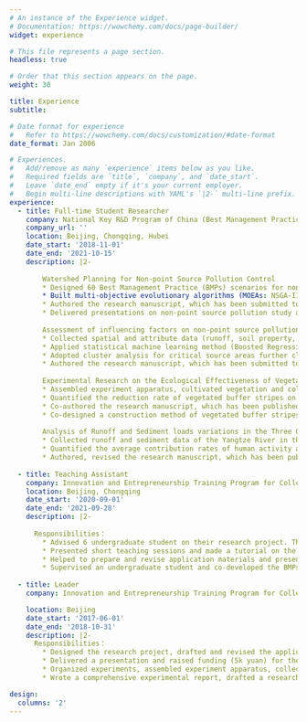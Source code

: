 ```yaml
---
# An instance of the Experience widget.
# Documentation: https://wowchemy.com/docs/page-builder/
widget: experience

# This file represents a page section.
headless: true

# Order that this section appears on the page.
weight: 30

title: Experience
subtitle:

# Date format for experience
#   Refer to https://wowchemy.com/docs/customization/#date-format
date_format: Jan 2006

# Experiences.
#   Add/remove as many `experience` items below as you like.
#   Required fields are `title`, `company`, and `date_start`.
#   Leave `date_end` empty if it's your current employer.
#   Begin multi-line descriptions with YAML's `|2-` multi-line prefix.
experience:
  - title: Full-time Student Researcher
    company: National Key R&D Program of China (Best Management Practices for Non-point Source Pollution Control in the Three Gorges Reservoir Region (2017YFC0505303))
    company_url: ''
    location: Beijing, Chongqing, Hubei
    date_start: '2018-11-01'
    date_end: '2021-10-15'
    description: |2-
    
        Watershed Planning for Non-point Source Pollution Control
        * Designed 60 Best Management Practice (BMPs) scenarios for non-point source pollution control and developed a database comprising the ecological effectiveness and costs of each BMPs scenario
        * Built multi-objective evolutionary algorithms (MOEAs: NSGA-II, NSGA-III, MOEA/D) to find the watershed planning with optimal ecological-economical effectiveness, compared the performance of MOEAs in multi-objectives watershed planning problem. for the same ecological objective, The watershed plans proposed in this study cost nearly 50% those of unoptimized watershed planning
        * Authored the research manuscript, which has been submitted to the journal (under review)
        * Delivered presentations on non-point source pollution study and watershed planning to graduate students
        
        Assessment of influencing factors on non-point source pollution critical source areas
        * Collected spatial and attribute data (runoff, soil property, land use and meteorological data, etc.), developed a semi-distributed model (AnnAGNPS) for the study watershed and identified the critical source areas of non-point source pollution
        * Applied statistical machine learning method (Boosted Regression Tree) to identify the dominant NPSP influencing factors of critical source areas as well as the non-linear relationships and thresholds associated with the pollutant loads that watershed managers should be aware of
        * Adopted cluster analysis for critical source areas further classification and proposed suitable BMPs scenarios for decision makers
        * Authored the research manuscript, which has been submitted to the journal (under review)
        
        Experimental Research on the Ecological Effectiveness of Vegetated Buffer Stripes
        * Assembled experiment apparatus, cultivated vegetation and collected water samples in the field experiments, measured water quality indicators in the laboratory
        * Quantified the reduction rate of vegetated buffer stripes on sediment, total nitrogen and total phosphorus, identified the optimal width of stripe and vegetation type for non-point source pollution control in the Three Gorges Reservoir Region
        * Co-authored the research manuscript, which has been published
        * Co-designed a construction method of vegetated buffer stripes, which is particularly beneficial for non-point source pollution control in sloping areas. This method has been published as a patent
        
        Analysis of Runoff and Sediment loads variations in the Three Gorges Reservoir Region
        * Collected runoff and sediment data of the Yangtze River in the Three Gorges Reservoir Region (2002-2017), applied Mann-Kendall test and Double Cumulative Curve to analyze the trends and mutation points of long-term runoff and sediment loads
        * Quantified the average contribution rates of human activity and climate change factors to runoff and sediment loads variation, which further validated the ecological impact of the construction of Three Gorges Dam
        * Authored, revised the research manuscript, which has been published
        
  - title: Teaching Assistant
    company: Innovation and Entrepreneurship Training Program for College Students (BMPs Selection System For Non-point Spurce Pollution Control)
    location: Beijing, Chongqing
    date_start: '2020-09-01'
    date_end: '2021-09-28'
    description: |2-
      
      Responsibilities：
        * Advised 6 undergraduate student on their research project. The study focuses on developing an efficient and simple tool for identifying potentially useful BMPs for non-point source pollution control, which provides data support for decision makers and is beneficial for watershed planning
        * Presented short teaching sessions and made a tutorial on the basic functionalities of the AnnAGNPS model, and how to use it to evaluate the ecological effectiveness of management practices
        * Helped to prepare and revise application materials and presentations for the final defense
        * Supervised an undergraduate student and co-developed the BMPs selection system software
    
  - title: Leader
    company: Innovation and Entrepreneurship Training Program for College Students (Study on the Soil Erosion Resistance Characteristics of Different Vegetation Pattern)

    location: Beijing 
    date_start: '2017-06-01'
    date_end: '2018-10-31'
    description: |2-
      Responsibilities：
        * Designed the research project, drafted and revised the application materials
        * Delivered a presentation and raised funding (5k yuan) for the research project 
        * Organized experiments, assembled experiment apparatus, collected sediment samples and measured sediment loads during every experiment
        * Wrote a comprehensive experimental report, drafted a research manuscript, delivered a presentation on the experimental results of the study to academic advisors

design:
  columns: '2'
---
```

